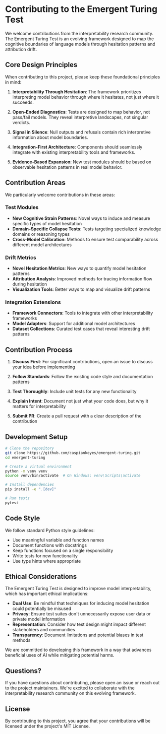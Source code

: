 # Contributing to the Emergent Turing Test

We welcome contributions from the interpretability research community. The Emergent Turing Test is an evolving framework designed to map the cognitive boundaries of language models through hesitation patterns and attribution drift.

## Core Design Principles

When contributing to this project, please keep these foundational principles in mind:

1. **Interpretability Through Hesitation**: The framework prioritizes interpreting model behavior through where it hesitates, not just where it succeeds.

2. **Open-Ended Diagnostics**: Tests are designed to map behavior, not pass/fail models. They reveal interpretive landscapes, not singular verdicts.

3. **Signal in Silence**: Null outputs and refusals contain rich interpretive information about model boundaries.

4. **Integration-First Architecture**: Components should seamlessly integrate with existing interpretability tools and frameworks.

5. **Evidence-Based Expansion**: New test modules should be based on observable hesitation patterns in real model behavior.

## Contribution Areas

We particularly welcome contributions in these areas:

### Test Modules

- **New Cognitive Strain Patterns**: Novel ways to induce and measure specific types of model hesitation
- **Domain-Specific Collapse Tests**: Tests targeting specialized knowledge domains or reasoning types
- **Cross-Model Calibration**: Methods to ensure test comparability across different model architectures

### Drift Metrics

- **Novel Hesitation Metrics**: New ways to quantify model hesitation patterns
- **Attribution Analysis**: Improved methods for tracing information flow during hesitation
- **Visualization Tools**: Better ways to map and visualize drift patterns

### Integration Extensions

- **Framework Connectors**: Tools to integrate with other interpretability frameworks
- **Model Adapters**: Support for additional model architectures
- **Dataset Collections**: Curated test cases that reveal interesting drift patterns

## Contribution Process

1. **Discuss First**: For significant contributions, open an issue to discuss your idea before implementing

2. **Follow Standards**: Follow the existing code style and documentation patterns

3. **Test Thoroughly**: Include unit tests for any new functionality

4. **Explain Intent**: Document not just what your code does, but why it matters for interpretability

5. **Submit PR**: Create a pull request with a clear description of the contribution

## Development Setup

```bash
# Clone the repository
git clone https://github.com/caspiankeyes/emergent-turing.git
cd emergent-turing

# Create a virtual environment
python -m venv venv
source venv/bin/activate  # On Windows: venv\Scripts\activate

# Install dependencies
pip install -e ".[dev]"

# Run tests
pytest
```

## Code Style

We follow standard Python style guidelines:

- Use meaningful variable and function names
- Document functions with docstrings
- Keep functions focused on a single responsibility
- Write tests for new functionality
- Use type hints where appropriate

## Ethical Considerations

The Emergent Turing Test is designed to improve model interpretability, which has important ethical implications:

- **Dual Use**: Be mindful that techniques for inducing model hesitation could potentially be misused
- **Privacy**: Ensure test suites don't unnecessarily expose user data or private model information
- **Representation**: Consider how test design might impact different stakeholders and communities
- **Transparency**: Document limitations and potential biases in test methods

We are committed to developing this framework in a way that advances beneficial uses of AI while mitigating potential harms.

## Questions?

If you have questions about contributing, please open an issue or reach out to the project maintainers. We're excited to collaborate with the interpretability research community on this evolving framework.

## License

By contributing to this project, you agree that your contributions will be licensed under the project's MIT License.
